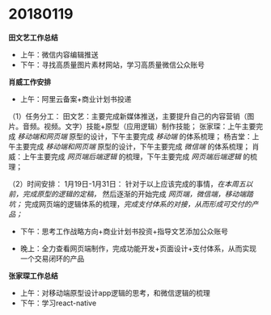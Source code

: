 # 20180119

**田文艺工作总结**
 - 上午：微信内容编辑推送
 - 下午：寻找高质量图片素材网站，学习高质量微信公众账号


**肖威工作安排**
- 上午：阿里云备案+商业计划书投递

（1）任务分工：
田文艺：主要完成新媒体推送，主要提升自己的内容营销（图片。音频。视频。文字）技能+原型（应用逻辑）制作技能；
张家琛：上午主要完成 *移动端和网页端* 原型的设计，下午主要完成 *移动端* 的体系梳理；
杨吉堂：上午主要完成 *移动端和网页端* 原型的设计，下午主要完成 *微信端* 的体系梳理；
肖  威：上午主要完成 *网页端后端逻辑* 的梳理，下午主要完成 *网页端后端逻辑* 的梳理；

（2）时间安排：
1月19日-1月31日：
针对于以上应该完成的事情，*在本周五以前，完成原型的逻辑的定稿，*
然后逐渐的开始完成 *网页端，微信端，移动端踏坑；*
完成网页端的逻辑体系的梳理，*完成支付体系的对接，从而形成可交付的产品；*

- 下午：思考工作战略方向+商业计划书投资+指导文艺添加公众账号

- 晚上：全力查看网页端制作，完成功能开发+页面设计+支付体系，从而实现一个交易闭环的产品

**张家琛工作总结**
- 上午：对移动端原型设计app逻辑的思考，和微信逻辑的梳理
- 下午：学习react-native
